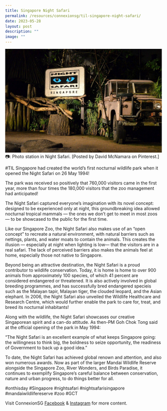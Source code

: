 ```yaml
---
title: Singapore Night Safari
permalink: /resources/connexionsg/til-singapore-night-safari/
date: 2023-05-28
layout: post
description: ""
image: ""
---
```

![](/images/connexionsg/2023/night%20safari.png)
📷: Photo station in Night Safari. [Posted by David McNamara on Pinterest.]

#TIL Singapore had created the world’s first nocturnal wildlife park when it opened the Night Safari on 26 May 1994!

The park was received so positively that 760,000 visitors came in the first year, more than four times the 180,000 visitors that the zoo management had anticipated!

The Night Safari captured everyone’s imagination with its novel concept: designed to be experienced only at night, this groundbreaking idea allowed nocturnal tropical mammals — the ones we don’t get to meet in most zoos — to be showcased to the public for the first time.

Like our Singapore Zoo, the Night Safari also makes use of an “open concept” to recreate a natural environment, with natural barriers such as nettings, plants, and water moats to contain the animals. This creates the illusion — especially at night when lighting is low— that the visitors are in a real safari. The lack of perceived barriers also makes the animals feel at home, especially those not native to Singapore.

Beyond being an attractive destination, the Night Safari is a proud contributor to wildlife conservation. Today, it is home is home to over 900 animals from approximately 100 species, of which 41 percent are considered endangered or threatened. It is also actively involved in global breeding programmes, and has successfully bred endangered specieis such as the Malayan tapir, Malayan tiger, the clouded leopard, and the Asian elephant. In 2006, the Night Safari also unveiled the Wildlife Healthcare and Research Centre, which would further enable the park to care for, treat, and breed its nocturnal inhabitants!

Along with the wildlife, the Night Safari showcases our creative Singaporean spirit and a can-do attitude. As then-PM Goh Chok Tong said at the official opening of the park in May 1994:

“The Night Safari is an excellent example of what keeps Singapore going: the willingness to think big, the boldness to seize opportunity, the readiness of Government to back up a good idea.”

To date, the Night Safari has achieved global renown and attention, and also won numerous awards. Now as part of the larger Mandai Wildlife Reserve alongside the Singapore Zoo, River Wonders, and Birds Paradise, it continues to exemplify Singapore’s careful balance between conservation, nature and urban progress, to do things better for all.

#onthisday #Singapore #nightsafari #nightsafarisingapore #mandaiwildlifereserve #zoo #GCT

Visit ConnexionSG [Facebook](https://www.facebook.com/ConnexionSG) & [Instagram](https://www.instagram.com/connexionsg/) for more content.